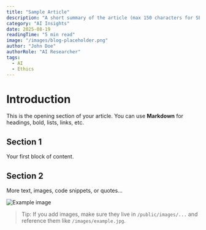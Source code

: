 ```yaml
---
title: "Sample Article"
description: "A short summary of the article (max 150 characters for SEO)."
category: "AI Insights"
date: 2025-08-19
readingTime: "5 min read"
image: "/images/blog-placeholder.png"
author: "John Doe"
authorRole: "AI Researcher"
tags:
  - AI
  - Ethics
---
```


# Introduction
This is the opening section of your article. You can use **Markdown** for headings, bold, lists, links, etc.  

## Section 1
Your first block of content.  

## Section 2
More text, images, code snippets, or quotes…  

![Example image](/images/example.jpg)

> Tip: If you add images, make sure they live in `/public/images/...` and reference them like `/images/example.jpg`.
